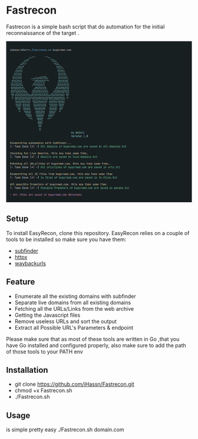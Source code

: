 # Fastrecon

  Fastrecon is a simple bash script that do automation for the initial reconnaissance of the target .
  
 
![This is an image](https://github.com/iHassn/Fastrecon/blob/main/.Usage.png)

## Setup
To install EasyRecon, clone this repository. EasyRecon relies on a couple of tools to be installed so make sure you have them:
* [subfinder](https://github.com/projectdiscovery/subfinder)
* [httpx](https://github.com/projectdiscovery/httpx)
* [waybackurls](https://github.com/tomnomnom/waybackurls)

## Feature
* Enumerate all the existing domains with subfinder 
* Separate live domains from all existing domains
* Fetching all the URLs/Links from the web archive
* Getting the Javascript files 
* Remove useless URLs and sort the output 
* Extract all Possible URL's Parameters & endpoint


Please make sure that as most of these tools are written in Go ,that you have Go installed and configured properly, also make sure to add the path of those tools to your PATH env 

## Installation

- git clone https://github.com/iHassn/Fastrecon.git
- chmod +x Fastrecon.sh
- ./Fastrecon.sh

## Usage 
is simple pretty easy
./Fastrecon.sh domain.com

